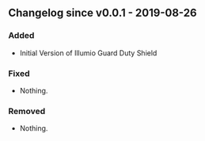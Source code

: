 ## Changelog since v0.0.1 - 2019-08-26

### Added
* Initial Version of Illumio Guard Duty Shield

### Fixed
- Nothing.

### Removed
- Nothing.